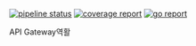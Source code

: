 [![pipeline status](http://210.207.104.150:8100/iitp-sds/piccolo/badges/master/pipeline.svg)](http://210.207.104.150:8100/iitp-sds/piccolo/pipelines)
[![coverage report](http://210.207.104.150:8100/iitp-sds/piccolo/badges/master/coverage.svg)](http://210.207.104.150:8100/iitp-sds/piccolo/commits/master)
[![go report](http://210.207.104.150:8100/iitp-sds/hcloud-badge/raw/feature/dev/hcloud-badge_piccolo.svg)](http://210.207.104.150:8100/iitp-sds/hcloud-badge/raw/feature/dev/goreport_piccolo)



API Gateway역활

